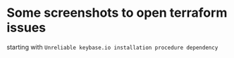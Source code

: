 # Some screenshots to open terraform issues

starting with `Unreliable keybase.io installation procedure dependency`
